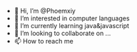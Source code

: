 - 👋 Hi, I’m @Phoemxiy
- 👀 I’m interested in computer languages
- 🌱 I’m currently learning java&javascript
- 💞️ I’m looking to collaborate on ...
- 📫 How to reach me 

<!---
Phoemxiy/Phoemxiy is a ✨ special ✨ repository because its `README.md` (this file) appears on your GitHub profile.
You can click the Preview link to take a look at your changes.
--->
